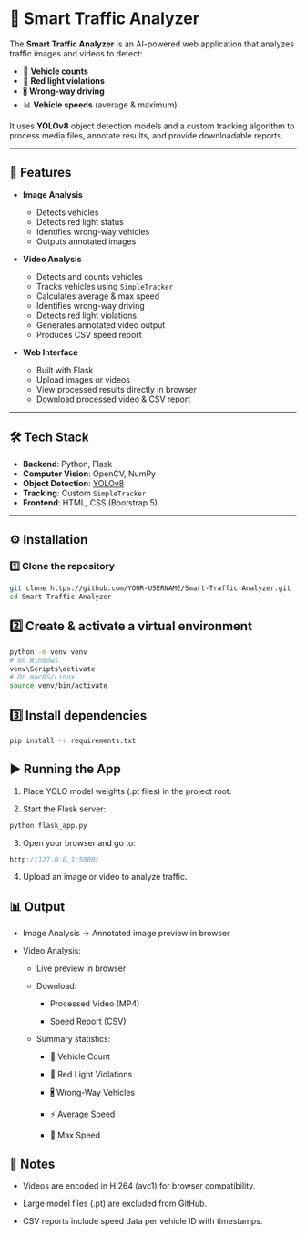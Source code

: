 # 🚦 Smart Traffic Analyzer

The **Smart Traffic Analyzer** is an AI-powered web application that analyzes traffic images and videos to detect:  
- 🚗 **Vehicle counts**  
- 🚦 **Red light violations**  
- 🖁 **Wrong-way driving**  
- 📊 **Vehicle speeds** (average & maximum)  

It uses **YOLOv8** object detection models and a custom tracking algorithm to process media files, annotate results, and provide downloadable reports.

---

## 📌 Features

- **Image Analysis**
  - Detects vehicles
  - Detects red light status
  - Identifies wrong-way vehicles
  - Outputs annotated images

- **Video Analysis**
  - Detects and counts vehicles
  - Tracks vehicles using `SimpleTracker`
  - Calculates average & max speed
  - Identifies wrong-way driving
  - Detects red light violations
  - Generates annotated video output
  - Produces CSV speed report

- **Web Interface**
  - Built with Flask
  - Upload images or videos
  - View processed results directly in browser
  - Download processed video & CSV report

---

## 🛠 Tech Stack

- **Backend**: Python, Flask  
- **Computer Vision**: OpenCV, NumPy  
- **Object Detection**: [YOLOv8](https://github.com/ultralytics/ultralytics)  
- **Tracking**: Custom `SimpleTracker`  
- **Frontend**: HTML, CSS (Bootstrap 5)  

---
## ⚙️ Installation

### 1️⃣ Clone the repository
```bash
git clone https://github.com/YOUR-USERNAME/Smart-Traffic-Analyzer.git
cd Smart-Traffic-Analyzer
```

## 2️⃣ Create & activate a virtual environment

```bash
python -m venv venv
# On Windows
venv\Scripts\activate
# On macOS/Linux
source venv/bin/activate
```

## 3️⃣ Install dependencies

```bash
pip install -r requirements.txt
```

## ▶️ Running the App

1. Place YOLO model weights (.pt files) in the project root.

2. Start the Flask server:

```bash
python flask_app.py
```

3. Open your browser and go to:

```cpp
http://127.0.0.1:5000/
```

4. Upload an image or video to analyze traffic.

## 📊 Output

- Image Analysis → Annotated image preview in browser

- Video Analysis:

   - Live preview in browser

   - Download:

       - Processed Video (MP4)

       - Speed Report (CSV)

   - Summary statistics:

       - 🚗 Vehicle Count

       - 🚦 Red Light Violations

       - 🖁 Wrong-Way Vehicles

       - ⚡ Average Speed

       - 🚀 Max Speed


## 📌 Notes

- Videos are encoded in H.264 (avc1) for browser compatibility.

- Large model files (.pt) are excluded from GitHub.

- CSV reports include speed data per vehicle ID with timestamps.

